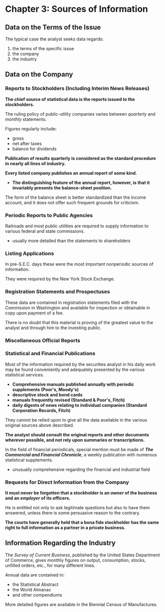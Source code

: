 # Chapter 3: Sources of Information

## Data on the Terms of the Issue

The typical case the analyst seeks data regards:

1. the terms of the specific issue
2. the company
3. the industry

## Data on the Company

### Reports to Stockholders (Including Interim News Releases)

**The chief source of statistical data is the reports issued to the stockholders.**

The ruling policy of public-utility companies varies between *quarterly* and *monthly* statements.

Figures regularly include:

- gross
- net after taxes
- balance for dividends

**Publication of results quarterly is considered as the standard procedure in nearly all lines of industry.**

**Every listed company publishes an annual report of some kind.**

- **The distinguishing feature of the annual report, however, is that it invariably presents the balance-sheet position.**

The form of the balance sheet is better standardized than the income account, and it does not offer such frequent grounds for criticism.

### Periodic Reports to Public Agencies

Railroads and most public utilities are required to supply information to various federal and state commissions.

- usually more detailed than the statements to shareholders

### Listing Applications

In pre-S.E.C. days these were the most important nonperiodic sources of information.

They were required by the New York Stock Exchange.

### Registration Statements and Prospectuses

These data are contained in registration statements filed with the Commission in Washington and available for inspection or obtainable in copy upon payment of a fee.

There is no doubt that this material is proving of the greatest value to the analyst and through him to the investing public.

### Miscellaneous Official Reports

### Statistical and Financial Publications

Most of the information required by the securities analyst in his daily work may be found conveniently and adequately presented by the various statistical services.

- **Comprehensive manuals published annually with periodic supplements (Poor's, Moody's)**
- **descriptive stock and bond cards**
- **manuals frequently revised (Standard & Poor's, Fitch)**
- **daily digests of news relating to individual companies (Standard Corporation Records, Fitch)**

They cannot be relied upon to give all the data available in the various original sources above described.

**The analyst should consult the original reports and other documents wherever possible, and not rely upon summaries or transcriptions.**

In the field of financial periodicals, special mention must be made of **_The Commercial and Financial Chronicle_**, a weekly publication with numerous statistical supplements.

- unusually comprehensive regarding the financial and industrial field

### Requests for Direct Information from the Company

**It must never be forgotten that a stockholder is an *owner* of the business and an *employer* of its officers.**

He is entitled not only to ask legitimate questions but also to have them answered, unless there is some persuasive reason to the contrary.

**The courts have generally held that a bona fide stockholder has the same right to full information as a partner in a private business.**

## Information Regarding the Industry

The *Survey of Current Business*, published by the United States Department of Commerce, gives monthly figures on output, consumption, stocks, unfilled orders, etc., for many different lines.

Annual data are contained in:

- the Statistical Abstract
- the World Almanac
- and other compendiums

More detailed figures are available in the Biennial Census of Manufactures.